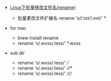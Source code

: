  - [Linux下批量修改文件名(rename)](http://blog.csdn.net/sea_shore/article/details/6102437)
    - 批量更改文件扩展名 rename 's//.txt//.ext/' *
    
 - for mac
    - brew install rename
    - rename 's/\.wxss/.less/' *.wxss
 
 - sub dir
    - rename 's/\.wxss/.less/' */*
    - rename 's/\.wxss/.less/' */*/*
    - rename 's/\.wxss/.less/' */*/*/*